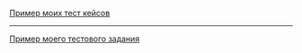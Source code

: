 [Пример моих тест кейсов](https://docs.google.com/spreadsheets/d/1ADY3rTc2t_yO5JZJYgXod8FEzGEuuxqdGpQlhUrLwTg/edit?usp=sharing)

---

[Пример моего тестового задания](https://docs.google.com/spreadsheets/d/1GPzzW6M25VvowJ7Phq3if29MkCe79HBKovuCgeu5nSs/edit?usp=sharing)


